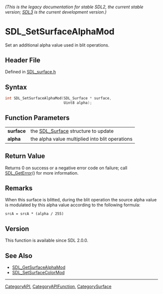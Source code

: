 ###### (This is the legacy documentation for stable SDL2, the current stable version; [SDL3](https://wiki.libsdl.org/SDL3/) is the current development version.)
# SDL_SetSurfaceAlphaMod

Set an additional alpha value used in blit operations.

## Header File

Defined in [SDL_surface.h](https://github.com/libsdl-org/SDL/blob/SDL2/include/SDL_surface.h)

## Syntax

```c
int SDL_SetSurfaceAlphaMod(SDL_Surface * surface,
                           Uint8 alpha);

```

## Function Parameters

|                 |                                                    |
| --------------- | -------------------------------------------------- |
| **surface**     | the [SDL_Surface](SDL_Surface) structure to update |
| **alpha**       | the alpha value multiplied into blit operations    |

## Return Value

Returns 0 on success or a negative error code on failure; call
[SDL_GetError](SDL_GetError)() for more information.

## Remarks

When this surface is blitted, during the blit operation the source alpha
value is modulated by this alpha value according to the following formula:

`srcA = srcA * (alpha / 255)`

## Version

This function is available since SDL 2.0.0.

## See Also

- [SDL_GetSurfaceAlphaMod](SDL_GetSurfaceAlphaMod)
- [SDL_SetSurfaceColorMod](SDL_SetSurfaceColorMod)

----
[CategoryAPI](CategoryAPI), [CategoryAPIFunction](CategoryAPIFunction), [CategorySurface](CategorySurface)

